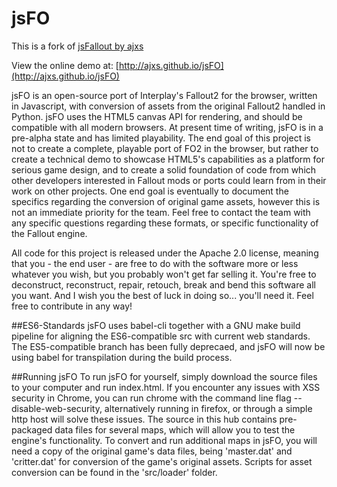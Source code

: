 # jsFO

This is a fork of [jsFallout by ajxs](https://github.com/ajxs/jsFO)

View the online demo at: [http://ajxs.github.io/jsFO](http://ajxs.github.io/jsFO)

jsFO is an open-source port of Interplay's Fallout2 for the browser, written in Javascript, with conversion of assets from the original Fallout2 handled in Python.
jsFO uses the HTML5 canvas API for rendering, and should be compatible with all modern browsers.
At present time of writing, jsFO is in a pre-alpha state and has limited playability.
The end goal of this project is not to create a complete, playable port of FO2 in the browser, but rather to create a technical demo to showcase HTML5's capabilities as a platform for serious game design, and to create a solid foundation of code from which other developers interested in Fallout mods or ports could learn from in their work on other projects.
One end goal is eventually to document the specifics regarding the conversion of original game assets, however this is not an immediate priority for the team. Feel free to contact the team with any specific questions regarding these formats, or specific functionality of the Fallout engine.

All code for this project is released under the Apache 2.0 license, meaning that you - the end user - are free to do with the software more or less whatever you wish, but you probably won't get far selling it. You're free to deconstruct, reconstruct, repair, retouch, break and bend this software all you want. And I wish you the best of luck in doing so... you'll need it. Feel free to contribute in any way!

##ES6-Standards
jsFO uses babel-cli together with a GNU make build pipeline for aligning the ES6-compatible src with current web standards. The ES5-compatible branch has been fully deprecaed, and jsFO will now be using babel for transpilation during the build process.

##Running jsFO
To run jsFO for yourself, simply download the source files to your computer and run index.html. If you encounter any issues with XSS security in Chrome, you can run chrome with the command line flag --disable-web-security, alternatively running in firefox, or through a simple http host will solve these issues.
The source in this hub contains pre-packaged data files for several maps, which will allow you to test the engine's functionality. To convert and run additional maps in jsFO, you will need a copy of the original game's data files, being 'master.dat' and 'critter.dat' for conversion of the game's original assets.
Scripts for asset conversion can be found in the 'src/loader' folder.
